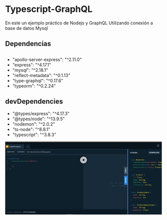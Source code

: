 # Typescript-GraphQL

En este un ejemplo práctico de Nodejs y GraphQL Utilizando conexión a base de datos Mysql

## Dependencias

##

- "apollo-server-express": "^2.11.0"
- "express": "^4.17.1"
- "mysql": "^2.18.1"
- "reflect-metadata": "^0.1.13"
- "type-graphql": "^0.17.6"
- "typeorm": "^0.2.24"

## devDependencies

- "@types/express": "^4.17.3"
- "@types/node": "^13.9.5"
- "nodemon": "^2.0.2"
- "ts-node": "^8.8.1"
- "typescript": "^3.8.3"


![Typescript & GraphQL | TypeORM, Type-GraphQL y ApolloServer](https://github.com/JuanKno/Typescript-GraphQL/blob/master/src/img/GraphQl.png)
